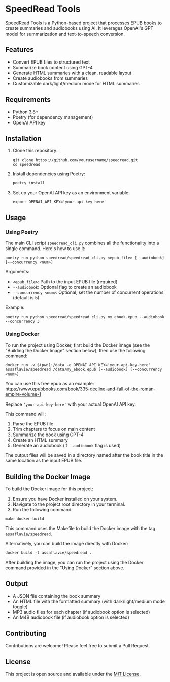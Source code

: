 # SpeedRead Tools

SpeedRead Tools is a Python-based project that processes EPUB books to create summaries and audiobooks using AI. It leverages OpenAI's GPT model for summarization and text-to-speech conversion.

## Features

- Convert EPUB files to structured text
- Summarize book content using GPT-4
- Generate HTML summaries with a clean, readable layout
- Create audiobooks from summaries
- Customizable dark/light/medium mode for HTML summaries

## Requirements

- Python 3.8+
- Poetry (for dependency management)
- OpenAI API key

## Installation

1. Clone this repository:
   ```
   git clone https://github.com/yourusername/speedread.git
   cd speedread
   ```

2. Install dependencies using Poetry:
   ```
   poetry install
   ```

3. Set up your OpenAI API key as an environment variable:
   ```
   export OPENAI_API_KEY='your-api-key-here'
   ```

## Usage

### Using Poetry

The main CLI script `speedread_cli.py` combines all the functionality into a single command. Here's how to use it:

```
poetry run python speedread/speedread_cli.py <epub_file> [--audiobook] [--concurrency <num>]
```

Arguments:
- `<epub_file>`: Path to the input EPUB file (required)
- `--audiobook`: Optional flag to create an audiobook
- `--concurrency <num>`: Optional, set the number of concurrent operations (default is 5)

Example:
```
poetry run python speedread/speedread_cli.py my_ebook.epub --audiobook --concurrency 3
```

### Using Docker

To run the project using Docker, first build the Docker image (see the "Building the Docker Image" section below), then use the following command:

```
docker run -v $(pwd):/data -e OPENAI_API_KEY='your-api-key-here' assaflavie/speedread /data/my_ebook.epub [--audiobook] [--concurrency <num>]
```

You can use this free epub as an example: https://www.epubbooks.com/book/335-decline-and-fall-of-the-roman-empire-volume-1

Replace `'your-api-key-here'` with your actual OpenAI API key.

This command will:
1. Parse the EPUB file
2. Trim chapters to focus on main content
3. Summarize the book using GPT-4
4. Create an HTML summary
5. Generate an audiobook (if `--audiobook` flag is used)

The output files will be saved in a directory named after the book title in the same location as the input EPUB file.

## Building the Docker Image

To build the Docker image for this project:

1. Ensure you have Docker installed on your system.
2. Navigate to the project root directory in your terminal.
3. Run the following command:

```
make docker-build
```

This command uses the Makefile to build the Docker image with the tag `assaflavie/speedread`.

Alternatively, you can build the image directly with Docker:

```
docker build -t assaflavie/speedread .
```

After building the image, you can run the project using the Docker command provided in the "Using Docker" section above.

## Output

- A JSON file containing the book summary
- An HTML file with the formatted summary (with dark/light/medium mode toggle)
- MP3 audio files for each chapter (if audiobook option is selected)
- An M4B audiobook file (if audiobook option is selected)

## Contributing

Contributions are welcome! Please feel free to submit a Pull Request.

## License

This project is open source and available under the [MIT License](LICENSE).
